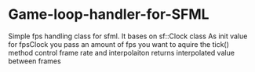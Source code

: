 # Game-loop-handler-for-SFML

Simple fps handling class for sfml. 
It bases on sf::Clock class
As init value for fpsClock you pass an amount of fps you want to aquire
the tick() method control frame rate and interpolaiton returns interpolated value between frames
